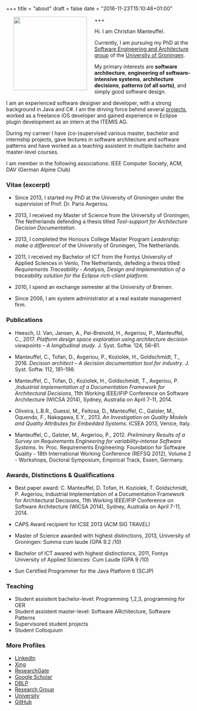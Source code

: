 +++
title = "about"
draft = false
date = "2016-11-23T15:10:46+01:00"

+++
<img src="/img/me.jpg" style="width:200px;float:left; margin: 20px;margin-top:0;">

Hi. I am Christian Manteuffel. 

Currently, I am pursuing my PhD at the [Software Engineering and Architecture group](http://www.cs.rug.nl/search) of the [University of Groningen](http://rug.nl).

My primary interests are **software architecture**, **engineering of software-intensive systems**,  **architecture decisions**, **patterns (of all sorts)**, and simply good software design. 

I am an experienced software designer and developer, with a strong background in Java and C#. I am the driving force behind several [projects](/projects), worked as a freelance iOS developer and gained experience in Eclipse plugin development as an intern at the ITEMIS AG. 


During my carreer I have (co-)supervised various master, bachelor and internship projects, gave lectures in software architecture and software patterns and have worked as a teaching assistent in multiple bachelor and master-level courses. 


[//]: # (Climbing, Mountaineering, Running, Fitness)

I am member in the following associations: IEEE Computer Society, ACM, DAV (German Alpine Club)

### Vitae (excerpt)

* Since 2013, I started my PhD at the University of Groningen under the supervision of Prof. Dr. Paris Avgeriou.

* 2013, I received my Master of Science from the University of Groningen, The Netherlands defending a thesis titled *Tool-support for Architecture Decision Documentation*.

* 2013, I completed the Honours College Master Program _Leadership: make a difference!_ of the University of Groningen, The Netherlands.
	
* 2011, I received my Bachelor of ICT from the Fontys University of Applied Sciences in Venlo, The Netherlands, defeding a thesis titled: *Requirements Traceability - Analysis, Design and Implementation of a traceability solution for the Eclipse rich-client platform*.

* 2010, I spend an exchange semester at the University of Bremen.

* Since 2006, I am system administrator at a real eastate management firm.

### Publications

 - Heesch, U. Van, Jansen, A., Pei-Breivold, H., Avgeriou, P., Manteuffel, C., 2017. *Platform design space exploration using architecture decision viewpoints – A longitudinal study*. J. Syst. Softw. 124, 56–81.

 - Manteuffel, C., Tofan, D., Avgeriou, P., Koziolek, H., Goldschmidt, T., 2016. *Decision architect – A decision documentation tool for industry*. J. Syst. Softw. 112, 181–198.

 - Manteuffel, C., Tofan, D., Koziolek, H., Goldschmidt, T., Avgeriou, P. ,*Industrial Implementation of a Documentation Framework for Architectural Decisions*, 11th Working IEEE/IFIP Conference on Software Architecture (WICSA 2014), Sydney, Australia on April 7-11, 2014.

 - Oliveira, L.B.R., Guessi, M., Feitosa, D., Manteuffel, C., Galster, M., Oquendo, F., Nakagawa, E.Y., 2013. *An Investigation on Quality Models and Quality Attributes for Embedded Systems*. ICSEA 2013, Venice, Italy.

 - Manteuffel, C., Galster, M., Avgeriou, P., 2012. *Preliminary Results of a Survey on Requirements Engineering for variability-intense Software Systems*. In: Proc. Requirements Engineering: Foundation for Software Quality - 18th International Working Conference (REFSQ 2012), Volume 2 - Workshops, Doctoral Symposium, Empirical Track, Essen, Germany.

### Awards, Distinctions & Qualifications

 * Best paper award: C. Manteuffel, D. Tofan, H. Koziolek, T. Goldschmidt, P. Avgeriou, Industrial Implementation of a Documentation Framework for Architectural Decisions, 11th Working IEEE/IFIP Conference on Software Architecture (WICSA 2014), Sydney, Australia on April 7-11, 2014.

 * CAPS Award recipient for ICSE 2013 (ACM SIG TRAVEL)

 * Master of Science awarded with highest distinctions, 2013, University of Groningen:  Summa cum laude (GPA 9.2 /10) 

 * Bachelor of ICT awared with highest distinctioncs, 2011, Fontys University of Applied Sciences: Cum Laude (GPA 9 /10)

 * Sun Certified Programmer for the Java Platform 6 (SCJP)

### Teaching

 * Student assistent bachelor-level: Programming 1,2,3, programming for OER
 * Student assistent master-level: Software ARchitecture, Software Patterns
 * Supervisored student projects
  * Student Colloquium 

### More Profiles 

* [LinkedIn](http://)
* [Xing](http://)
* [ResearchGate](http://)
* [Google Scholar](https://scholar.google.de/citations?user=km9569wAAAAJ)
* [DBLP](http://dblp.uni-trier.de/pers/hd/m/Manteuffel:Christian)
* [Research Group](http://www.cs.rug.nl/search/People/ChristianManteuffel)
* [University](http://www.rug.nl/staff/c.manteuffel/)
* [GitHub](https://github.com/cmanteuffel)

